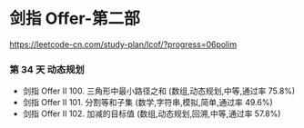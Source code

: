 # 剑指 Offer-第二部
https://leetcode-cn.com/study-plan/lcof/?progress=06polim


### 第 34 天  动态规划
* 剑指 Offer II 100. 三角形中最小路径之和 (数组,动态规划,中等,通过率 75.8%)
* 剑指 Offer II 101. 分割等和子集 (数学,字符串,模拟,简单,通过率 49.6%)
* 剑指 Offer II 102. 加减的目标值 (数组,动态规划,回溯,中等,通过率 57.8%)
